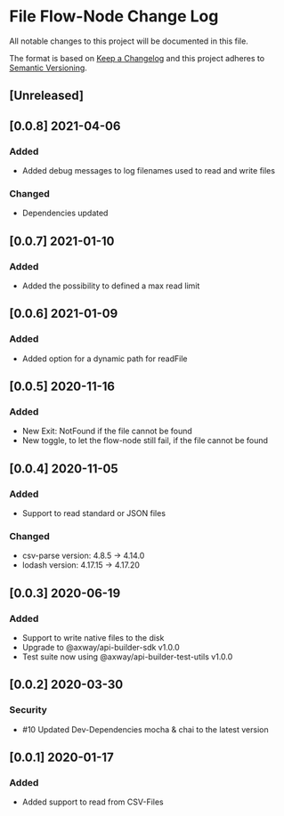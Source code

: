 # File Flow-Node Change Log
All notable changes to this project will be documented in this file.

The format is based on [Keep a Changelog](http://keepachangelog.com/)
and this project adheres to [Semantic Versioning](http://semver.org/).

## [Unreleased] 

## [0.0.8] 2021-04-06
### Added
- Added debug messages to log filenames used to read and write files

### Changed
- Dependencies updated

## [0.0.7] 2021-01-10
### Added
- Added the possibility to defined a max read limit

## [0.0.6] 2021-01-09
### Added
- Added option for a dynamic path for readFile

## [0.0.5] 2020-11-16
### Added
- New Exit: NotFound if the file cannot be found
- New toggle, to let the flow-node still fail, if the file cannot be found

## [0.0.4] 2020-11-05
### Added
- Support to read standard or JSON files

### Changed
- csv-parse version: 4.8.5 -> 4.14.0
- lodash    version: 4.17.15 -> 4.17.20

## [0.0.3] 2020-06-19
### Added
- Support to write native files to the disk
- Upgrade to @axway/api-builder-sdk v1.0.0
- Test suite now using @axway/api-builder-test-utils v1.0.0

## [0.0.2] 2020-03-30
### Security
- #10 Updated Dev-Dependencies mocha & chai to the latest version

## [0.0.1] 2020-01-17
### Added
- Added support to read from CSV-Files
